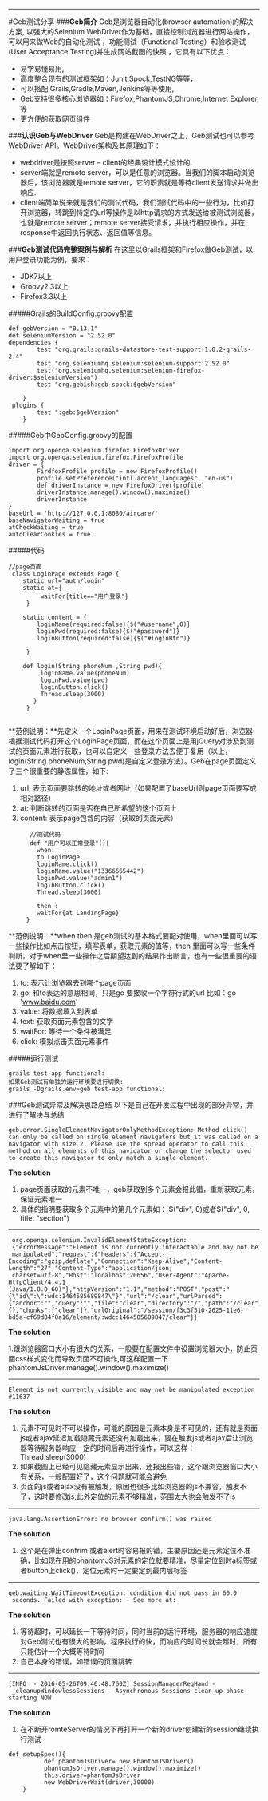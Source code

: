
***
#Geb测试分享
###**Geb简介**
Geb是浏览器自动化(browser automation)的解决方案, 以强大的Selenium WebDriver作为基础，直接控制浏览器进行网站操作，可以用来做Web的自动化测试 ，功能测试（Functional Testing）和验收测试(User Acceptance Testing)并生成网站截图的快照 ，它具有以下优点：
* 易学易懂易用,
* 高度整合现有的测试框架如：Junit,Spock,TestNG等等，
* 可以搭配 Grails,Gradle,Maven,Jenkins等等使用,
* Geb支持很多核心浏览器如：Firefox,PhantomJS,Chrome,Internet Explorer,等
* 更方便的获取网页组件 


###**认识Geb与WebDriver**
Geb是构建在WebDriver之上，Geb测试也可以参考WebDriver API。WebDriver架构及其原理如下：
* webdriver是按照server – client的经典设计模式设计的.
* server端就是remote server，可以是任意的浏览器。当我们的脚本启动浏览器后，该浏览器就是remote server，它的职责就是等待client发送请求并做出响应.
* client端简单说来就是我们的测试代码，我们测试代码中的一些行为，比如打开浏览器，转跳到特定的url等操作是以http请求的方式发送给被测试浏览器，也就是remote server；remote server接受请求，并执行相应操作，并在response中返回执行状态、返回值等信息。


###**Geb测试代码完整案例与解析**
 在这里以Grails框架和Firefox做Geb测试，以用户登录功能为例，要求：
 * JDK7以上
 * Groovy2.3以上
 * Firefox3.3以上
 
#####Grails的BuildConfig.groovy配置
```
def gebVersion = "0.13.1"
def seleniumVersion = "2.52.0"
dependencies {       
        test "org.grails:grails-datastore-test-support:1.0.2-grails-2.4"
        test "org.seleniumhq.selenium:selenium-support:2.52.0"
        test("org.seleniumhq.selenium:selenium-firefox-driver:$seleniumVersion")        
        test "org.gebish:geb-spock:$gebVersion"       
        
    }
 plugins {      
        test ":geb:$gebVersion"
    }
```
#####Geb中GebConfig.groovy的配置
```
import org.openqa.selenium.firefox.FirefoxDriver
import org.openqa.selenium.firefox.FirefoxProfile
driver = {
        FirdfoxProfile profile = new FirefoxProfile()
        profile.setPreference("intl.accept_languages", "en-us")
        def driverInstance = new FirefoxDriver(profile)
        driverInstance.manage().window().maximize()
        driverInstance
}
baseUrl = 'http://127.0.0.1:8080/aircare/'
baseNavigatorWaiting = true
atCheckWaiting = true
autoClearCookies = true
```
#####代码
```
//page页面  
 class LoginPage extends Page {
    static url="auth/login"
    static at={
         waitFor{title=="用户登录"}
     }
     
    static content = {
        loginName(required:false){$("#username",0)}
        loginPwd(required:false){$("#password")}
        loginButton(required:false){$("#loginBtn")}
 
     }
     
    def login(String phoneNum ,String pwd){
         loginName.value(phoneNum)
         loginPwd.value(pwd)
         loginButton.click()
         Thread.sleep(3000)   
       }
     }
 
 ```
 **范例说明：**先定义一个LoginPage页面，用来在测试环境启动好后，浏览器根据测试代码打开这个LoginPage页面，而在这个页面上是用jQuery对涉及到测试的页面元素进行获取，也可以自定义一些登录方法去便于复用（以上，login(String phoneNum,String pwd)是自定义登录方法）。Geb在page页面定义了三个很重要的静态属性，如下:
   1. url: 表示页面要跳转的地址或者网址（如果配置了baseUrl则page页面要写成相对路径）
   2. at: 判断跳转的页面是否在自己所希望的这个页面上
   3. content: 表示page包含的内容（获取的页面元素）


```    
      //测试代码 
      def "用户可以正常登录"(){
        when:
        to LoginPage
        loginName.click()
        loginName.value("13366665442")
        loginPwd.value("admin1")
        loginButton.click()
        Thread.sleep(3000)

        then :
        waitFor{at LandingPage}
     }
```
**范例说明：**when then 是geb测试的基本格式要配对使用，when里面可以写一些操作比如点击按钮，填写表单，获取元素的值等，then 里面可以写一些条件判断，对于when里一些操作之后期望达到的结果作出断言，也有一些很重要的语法要了解如下：

1. to: 表示让浏览器去到哪个page页面
2. go: 和to表达的意思相同，只是go 要接收一个字符行式的url 比如：go 'www.baidu.com'
3. value: 将数据填入到表单
4. text: 获取页面元素包含的文字
5. waitFor: 等待一个条件被满足
6. click: 模拟点击页面元素事件

#####运行测试
```
grails test-app functional:
如果Geb测试有单独的运行环境要进行切换:
grails -Dgrails.env=geb test-app functional:
```

###Geb测试异常及解决思路总结
以下是自己在开发过程中出现的部分异常，并进行了解决与总结

 ``` 
 geb.error.SingleElementNavigatorOnlyMethodException: Method click()
 can only be called on single element navigators but it was called on a
 navigator with size 2. Please use the spread operator to call this
 method on all elements of this navigator or change the selector used
 to create this navigator to only match a single element. 
 ```

 
 **The solution**

 1. page页面获取的元素不唯一，geb获取到多个元素会报此错，重新获取元素，保证元素唯一
 2. 具体的指明要获取多个元素中的第几个元素如： $("div", 0)或者$("div", 0, title: "section")

----------


```
 org.openqa.selenium.InvalidElementStateException:   
 {"errorMessage":"Element is not currently interactable and may not be 
 manipulated","request":{"headers":{"Accept-Encoding":"gzip,deflate","Connection":"Keep-Alive","Content-Length":"27","Content-Type":"application/json;
 charset=utf-8","Host":"localhost:20656","User-Agent":"Apache-HttpClient/4.4.1    (Java/1.8.0_60)"},"httpVersion":"1.1","method":"POST","post":"{\"id\":\":wdc:1464585689847\"}","url":"/clear","urlParsed":{"anchor":"","query":"","file":"clear","directory":"/","path":"/clear","relative":"/clear","port":"","host":"","password":"","user":"","userInfo":"","authority":"","protocol":"","source":"/clear","queryKey":{},"chunks":["clear"]},"urlOriginal":"/session/f3c3f510-2625-11e6-bd5a-cf69d84f8a16/element/:wdc:1464585689847/clear"}} 
``` 


 **The solution**

 1.跟浏览器窗口大小有很大的关系，一般要在配置文件中设置浏览器大小，防止页面css样式变化而导致页面不可操作,可这样配置一下             phantomJsDriver.manage().window().maximize()

----------

``` 
Element is not currently visible and may not be manipulated exception  #11637
```

  **The solution**

 1. 元素不可见时不可以操作，可能的原因是元素本身是不可见的，还有就是页面js或者ajax延迟加载隐藏元素还没有加载出来，要在触发js或者ajax后让浏览器等待服务器响应一定的时间后再进行操作，可以这样：Thread.sleep(3000)
 2. 如果截图上已经可见隐藏元素显示出来，还报出些错，这个跟浏览器窗口大小有关系，一般配置好了，这个问题就可能会避免
 3. 页面的js或者ajax没有被触发，原因也很多比如浏览器的js不兼容，触发不了，这时要修改js,此外定位的元素不够精准，范围太大也会触发不了js

    

----------


 

``` 
java.lang.AssertionError: no browser confirm() was raised  
```

**The solution**

 1. 这个是在弹出confrim 或者alert时容易报的错，主要原因还是元素定位不准确，比如现在用的phantomJS对元素的定位就要精准，尽量定位到时a标签或者button上click()，定位元素时一定要定到最内层标签

----------


  

```  
geb.waiting.WaitTimeoutException: condition did not pass in 60.0   
 seconds. Failed with exception: - See more at: 
 ```

**The solution**

1. 等待超时，可以延长一下等待时间，同时当前的运行环境，服务器的响应速度对Geb测试也有很大的影响，程序执行的快，而响应的时间长就会超时，所有只能估计一个大概等待时间
2. 自己本身的错误，如错误的页面跳转

----------


 

```  
[INFO  - 2016-05-26T09:46:48.760Z] SessionManagerReqHand -   
 _cleanupWindowlessSessions - Asynchronous Sessions clean-up phase starting NOW 
 ```

**The solution**

1. 在不断开romteServer的情况下再打开一个新的driver创建新的session继续执行测试   
```  
def setupSpec(){  
          def phantomJsDriver= new PhantomJSDriver()   
          phantomJsDriver.manage().window().maximize()       
          this.driver=phantomJsDriver      
          new WebDriverWait(driver,30000)  
    }  
```
